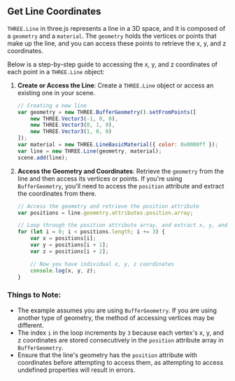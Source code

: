 ## Get Line Coordinates

`THREE.Line` in three.js represents a line in a 3D space, and it is composed of a `geometry` and a `material`. The `geometry` holds the vertices or points that make up the line, and you can access these points to retrieve the x, y, and z coordinates.

Below is a step-by-step guide to accessing the x, y, and z coordinates of each point in a `THREE.Line` object:

1. **Create or Access the Line**: Create a `THREE.Line` object or access an existing one in your scene.

    ```javascript
    // Creating a new line
    var geometry = new THREE.BufferGeometry().setFromPoints([
        new THREE.Vector3(-1, 0, 0),
        new THREE.Vector3(0, 1, 0),
        new THREE.Vector3(1, 0, 0)
    ]);
    var material = new THREE.LineBasicMaterial({ color: 0x0000ff });
    var line = new THREE.Line(geometry, material);
    scene.add(line);
    ```

2. **Access the Geometry and Coordinates**: Retrieve the `geometry` from the line and then access its vertices or points. If you're using `BufferGeometry`, you'll need to access the `position` attribute and extract the coordinates from there.

    ```javascript
    // Access the geometry and retrieve the position attribute
    var positions = line.geometry.attributes.position.array;

    // Loop through the position attribute array, and extract x, y, and z coordinates
    for (let i = 0; i < positions.length; i += 3) {
        var x = positions[i];
        var y = positions[i + 1];
        var z = positions[i + 2];

        // Now you have individual x, y, z coordinates
        console.log(x, y, z);
    }
    ```

### Things to Note:
- The example assumes you are using `BufferGeometry`. If you are using another type of geometry, the method of accessing vertices may be different.
- The index `i` in the loop increments by `3` because each vertex's x, y, and z coordinates are stored consecutively in the `position` attribute array in `BufferGeometry`.
- Ensure that the line's geometry has the `position` attribute with coordinates before attempting to access them, as attempting to access undefined properties will result in errors.

<br>
